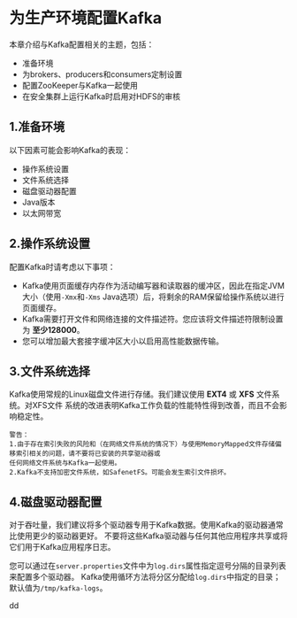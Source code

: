 为生产环境配置Kafka
================================================================================
本章介绍与Kafka配置相关的主题，包括：
+ 准备环境
+ 为brokers、producers和consumers定制设置
+ 配置ZooKeeper与Kafka一起使用
+ 在安全集群上运行Kafka时启用对HDFS的审核

## 1.准备环境
以下因素可能会影响Kafka的表现：
+ 操作系统设置
+ 文件系统选择
+ 磁盘驱动器配置
+ Java版本
+ 以太网带宽

## 2.操作系统设置
配置Kafka时请考虑以下事项：
+ Kafka使用页面缓存内存作为活动编写器和读取器的缓冲区，因此在指定JVM大小（使用`-Xmx`和`-Xms`
Java选项）后，将剩余的RAM保留给操作系统以进行页面缓存。
+ Kafka需要打开文件和网络连接的文件描述符。您应该将文件描述符限制设置为 **至少128000**。
+ 您可以增加最大套接字缓冲区大小以启用高性能数据传输。

## 3.文件系统选择
Kafka使用常规的Linux磁盘文件进行存储。我们建议使用 **EXT4** 或 **XFS** 文件系统。对XFS文件
系统的改进表明Kafka工作负载的性能特性得到改善，而且不会影响稳定性。
```
警告：
1.由于存在索引失败的风险和（在网络文件系统的情况下）与使用MemoryMapped文件存储偏移索引相关的问题，请不要将已安装的共享驱动器或
任何网络文件系统与Kafka一起使用。
2.Kafka不支持加密文件系统，如SafenetFS。可能会发生索引文件损坏。
```

## 4.磁盘驱动器配置
对于吞吐量，我们建议将多个驱动器专用于Kafka数据。使用Kafka的驱动器通常比使用更少的驱动器更好。
不要将这些Kafka驱动器与任何其他应用程序共享或将它们用于Kafka应用程序日志。

您可以通过在`server.properties`文件中为`log.dirs`属性指定逗号分隔的目录列表来配置多个驱动器。
Kafka使用循环方法将分区分配给`log.dirs`中指定的目录；默认值为`/tmp/kafka-logs`。


































dd
